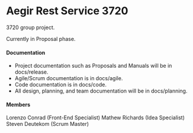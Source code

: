 # Aegir Rest Service 3720

3720 group project.

Currently in Proposal phase.

#### Documentation
* Project documentation such as Proposals and Manuals will be in docs/release.
* Agile/Scrum documentation is in docs/agile.
* Code documentation is in docs/code.
* All design, planning, and team documentation will be in docs/planning.

#### Members
Lorenzo Conrad (Front-End Specialist)
Mathew Richards (Idea Specialist)
Steven Deutekom (Scrum Master)
